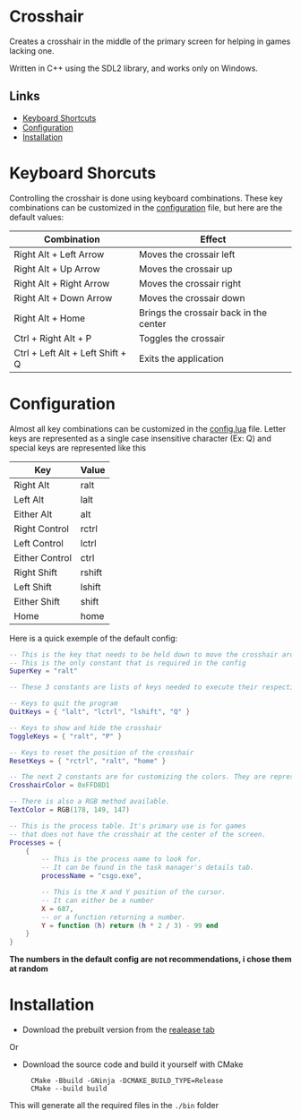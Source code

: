 # Crosshair

Creates a crosshair in the middle of the primary screen for helping in games lacking one.

Written in C++ using the SDL2 library, and works only on Windows.

## Links

* [Keyboard Shortcuts](#keyboardshortcuts)
* [Configuration](#configuration)
* [Installation](#installation)

# Keyboard Shorcuts	
Controlling the crosshair is done using keyboard combinations. These key combinations can be customized in the [configuration](#configuration) file, but here are the default values:

| Combination                       | Effect |
| -----------                       | ------ |
| Right Alt + Left Arrow            | Moves the crossair left |
| Right Alt + Up Arrow              | Moves the crossair up |
| Right Alt + Right Arrow           | Moves the crossair right|
| Right Alt + Down Arrow            | Moves the crossair down |
| Right Alt + Home                  | Brings the crossair back in the center |
| Ctrl + Right Alt + P              | Toggles the crossair |
| Ctrl + Left Alt + Left Shift + Q  | Exits the application |

# Configuration
Almost all key combinations can be customized in the [config.lua](./config.lua) file.
Letter keys are represented as a single case insensitive character (Ex: Q) and special keys are represented like this

| Key               | Value  |
| ---               | -----  |
| Right Alt         | ralt   |
| Left Alt          | lalt   |
| Either Alt        | alt    |
| Right Control     | rctrl  |
| Left Control      | lctrl  |
| Either Control    | ctrl   |
| Right Shift       | rshift |
| Left Shift        | lshift |
| Either Shift      | shift  |
| Home              | home   |

Here is a quick exemple of the default config:

```lua
-- This is the key that needs to be held down to move the crosshair around and show the coordonates.
-- This is the only constant that is required in the config
SuperKey = "ralt"

-- These 3 constants are lists of keys needed to execute their respective actions

-- Keys to quit the program
QuitKeys = { "lalt", "lctrl", "lshift", "Q" }

-- Keys to show and hide the crosshair
ToggleKeys = { "ralt", "P" }

-- Keys to reset the position of the crosshair
ResetKeys = { "rctrl", "ralt", "home" }

-- The next 2 constants are for customizing the colors. They are represented as RGB hex values.
CrosshairColor = 0xFFD8D1

-- There is also a RGB method available.
TextColor = RGB(178, 149, 147)

-- This is the process table. It's primary use is for games
-- that does not have the crosshair at the center of the screen.
Processes = {
    {
        -- This is the process name to look for.
        -- It can be found in the task manager's details tab.
        processName = "csgo.exe",

        -- This is the X and Y position of the cursor.
        -- It can either be a number
        X = 687,
        -- or a function returning a number.
        Y = function (h) return (h * 2 / 3) - 99 end
    }
}
```

**The numbers in the default config are not recommendations, i chose them at random**

# Installation

* Download the prebuilt version from the [realease tab](https://github.com/Unimat45/Crosshair/releases)

Or

* Download the source code and build it yourself with CMake

		CMake -Bbuild -GNinja -DCMAKE_BUILD_TYPE=Release
        CMake --build build

This will generate all the required files in the `./bin` folder
